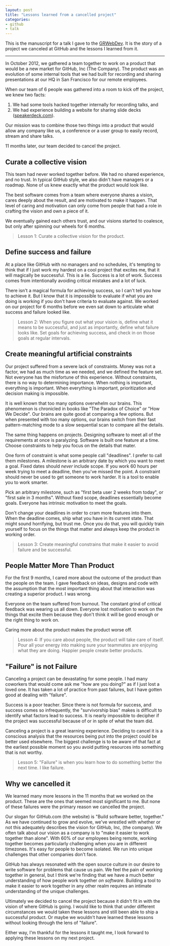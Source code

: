 ```yaml
---
layout: post
title: "Lessons learned from a cancelled project"
categories:
- github
- talk
---
```


This is the manuscript for a talk I gave to the [GRWebDev](http://www.meetup.com/grwebdev/events/42172352/). It is the story of a project we canceled at GitHub and the lessons I learned from it.

---

In October 2012, we gathered a team together to work on a product that would be a new market for GitHub, Inc (The Company). The product was an evolution of some internal tools that we had built for recording and sharing presentations at our HQ in San Francisco for our remote employees.

When our team of 6 people was gathered into a room to kick off the project, we knew two facts:

1. We had some tools hacked together internally for recording talks, and
2. We had experience building a website for sharing slide decks ([speakerdeck.com](http://speakerdeck.com)).

Our mission was to combine those two things into a product that would allow any company like us, a conference or a user group to easily record, stream and share talks.

11 months later, our team decided to cancel the project.

## Curate a collective vision

This team had never worked together before. We had no shared experience, and no trust. In typical GitHub style, we also didn't have managers or a roadmap. None of us knew exactly what the product would look like.

The best software comes from a team where everyone shares a vision, cares deeply about the result, and are motivated to make it happen. That level of caring and motivation can only come from people that had a role in crafting the vision and own a piece of it.

We eventually gained each others trust, and our visions started to coalesce, but only after spinning our wheels for 6 months.

> Lesson 1: Curate a collective vision for the product.

## Define success and failure

At a place like GitHub with no managers and no schedules, it's tempting to think that if I just work my hardest on a cool project that excites me, that it will magically be successful. This is a lie. Success is a lot of work. Success comes from intentionally avoiding critical mistakes and a lot of luck.

There isn't a magical formula for achieving success, so I can't tell you how to achieve it. But I know that it is impossible to evaluate if what you are doing is working if you don't have criteria to evaluate against. We worked on our project for 6 months before we even sat down to articulate what success and failure looked like.

> Lesson 2: When you figure out what your vision is, define what it means to be successful, and just as importantly, define what failure looks like. Set goals for achieving success, and check in on those goals at regular intervals.

## Create meaningful artificial constraints

Our project suffered from a severe lack of constraints. Money was not a factor, we had as much time as we needed, and we defined the feature set. Not everyone has the misfortune of this experience. Without constraints, there is no way to determining importance. When nothing is important, everything is important. When everything is important, prioritization and decision making is impossible.

It is well known that too many options overwhelm our brains. This phenomenon is chronicled in books like "The Paradox of Choice" or "How We Decide".  Our brains are quite good at comparing a few options. But when presented with too many options, our brains switch from their fast pattern-matching mode to a slow sequential scan to compare all the details.

The same thing happens on projects. Designing software to meet all of the requirements at once is  paralyzing. Software is built one feature at a time. Choose constraints to help you focus on the details that mater.

One form of constraint is what some people call "deadlines". I prefer to call them milestones. A milestone is an arbitrary date by which you want to meet a goal. Fixed dates should *never* include scope. If you work 60 hours per week trying to meet a deadline, then you've missed the point.  A constraint should never be used to get someone to work harder. It is a tool to enable you to work smarter.

Pick an arbitrary milestone, such as "first beta user 2 weeks from today", or "first sale in 3 months". Without fixed scope, deadlines essentially become goals. Everyone has intrinsic motivation to meet the goals.

Don't change your deadlines in order to cram more features into them. When the deadline comes, ship what you have in its current state. That might sound horrifying, but trust me. Once you do that, you will quickly train yourself to focus on the things that matter and always keep the product in working order.

> Lesson 3: Create meaningful constrains that make it easier to avoid failure and be successful.

## People Matter More Than Product

For the first 9 months, I cared more about the outcome of the product than the people on the team. I gave feedback on ideas, designs and code with the assumption that the most important thing about that interaction was creating a superior product. I was wrong.

Everyone on the team suffered from burnout. The constant grind of critical feedback was wearing us all down. Everyone lost motivation to work on the things that excite them because they don't think it will be good enough or the right thing to work on.

Caring more about the product makes the product worse off.  

> Lesson 4: If you care about people, the product will take care of itself. Pour all your energy into making sure your teammates are enjoying what they are doing. Happier people create better products.

## "Failure" is not Failure

Canceling a project can be devastating for some people. I had many coworkers that would come ask me "how are you doing?" as if I just lost a loved one. It has taken a lot of practice from past failures, but I have gotten good at dealing with "failure".

Success is a poor teacher. Since there is not formula for success, and success comes so infrequently, the "survivorship bias" makes is difficult to identify what factors lead to success. It is nearly impossible to decipher if the project was successful because of or in spite of what the team did.

Canceling a project is a great learning experience. Deciding to cancel it is a conscious analysis that the resources being put into the project could be better used elsewhere. The biggest challenge is to be aware of that fact at the earliest possible moment so you avoid putting resources into something that is not worthy.

> Lesson 5: "Failure" is when you learn how to do something better the next time. I like failure.

## Why we cancelled it

We learned many more lessons in the 11 months that we worked on the product. These are the ones that seemed most significant to me. But none of these failures were the primary reason we cancelled the project.

Our slogan for GitHub.com (the website) is "Build software better, together." As we have continued to grow and evolve, we've wrestled with whether or not this adequately describes the vision for GitHub, Inc, (the company). We often talk about our vision as a company is to "make it easier to work together than alone".  With 60% of our employees being remote, working together becomes particularly challenging when you are in different timezones. It's easy for people to become isolated. We run into unique challenges that other companies don't face.

GitHub has always resonated with the open source culture in our desire to write software for problems that cause us pain. We feel the pain of working together in general, but I think we're finding that we have a much better understanding of how people work together *on software*. Building a tool to make it easier to work together in any other realm requires an intimate understanding of the unique challenges.

Ultimately we decided to cancel the project because it didn't fit in with the vision of where GitHub is going. I would like to think that under different circumstances we would taken these lessons and still been able to ship a successful product. Or maybe we wouldn't have learned these lessons without looking through the lens of "failure".

Either way, I'm thankful for the lessons it taught me, I look forward to applying these lessons on my next project.
